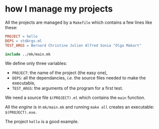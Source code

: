 # how I manage my projects

All the projects are managed by a `Makefile` which contains a few lines like these:

```makefile
PROJECT = hello
DEPS = stdArgs.ml
TEST_ARGS = Bernard Christine Julien Alfred Sonia "Olga Makart"

include ../mk/main.mk
```

We define only three variables:

- `PROJECT`: the name of the project (the easy one),
- `DEPS`: all the dependancies, _i.e._ the source files needed to make the executable,
- `TEST_ARGS`: the arguments of the program for a first test.

We need a source file `$(PROJECT).ml` which contains the `main` function.

All the _engine_ is in `mk/main.mk` and running `make all` creates an executable: `$(PROJECT).exe`.

The project `hello` is a good example.